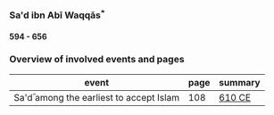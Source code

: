### Sa'd ibn Abī Waqqāsؓ
#### 594 - 656

### Overview of involved events and pages

event | page | summary
-|-|-
Sa'dؓ among the earliest to accept Islam | 108 | [610 CE](../events/0610_Dawn_of_prophethood)
